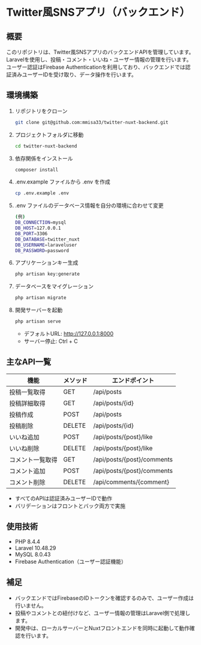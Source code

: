 # Twitter風SNSアプリ（バックエンド）

## 概要
このリポジトリは、Twitter風SNSアプリのバックエンドAPIを管理しています。  
Laravelを使用し、投稿・コメント・いいね・ユーザー情報の管理を行います。  
ユーザー認証はFirebase Authenticationを利用しており、バックエンドでは認証済みユーザーIDを受け取り、データ操作を行います。

## 環境構築

1. リポジトリをクローン
   ```bash
   git clone git@github.com:mmisa33/twitter-nuxt-backend.git
   ```
2. プロジェクトフォルダに移動
    ```bash
    cd twitter-nuxt-backend
    ```
3. 依存関係をインストール
    ```bash
    composer install
    ```
4. .env.example ファイルから .env を作成
    ```bash
    cp .env.example .env
    ```
5. .env ファイルのデータベース情報を自分の環境に合わせて変更
    ```bash
    (例)
    DB_CONNECTION=mysql
    DB_HOST=127.0.0.1
    DB_PORT=3306
    DB_DATABASE=twitter_nuxt
    DB_USERNAME=laraveluser
    DB_PASSWORD=password
    ```
6. アプリケーションキー生成
    ```bash
   php artisan key:generate
    ```
7. データベースをマイグレーション
    ```bash
    php artisan migrate
    ```
8. 開発サーバーを起動
    ```bash
    php artisan serve
    ```
    - デフォルトURL: http://127.0.0.1:8000
    - サーバー停止: Ctrl + C

## 主なAPI一覧
| 機能           | メソッド | エンドポイント                  |
|----------------|---------|--------------------------------|
| 投稿一覧取得     | GET     | /api/posts                     |
| 投稿詳細取得     | GET     | /api/posts/{id}                |
| 投稿作成         | POST    | /api/posts                     |
| 投稿削除         | DELETE  | /api/posts/{id}                |
| いいね追加       | POST    | /api/posts/{post}/like         |
| いいね削除       | DELETE  | /api/posts/{post}/like         |
| コメント一覧取得 | GET     | /api/posts/{post}/comments     |
| コメント追加     | POST    | /api/posts/{post}/comments     |
| コメント削除     | DELETE  | /api/comments/{comment}        |


- すべてのAPIは認証済みユーザーIDで動作  
- バリデーションはフロントとバック両方で実施  

## 使用技術
- PHP 8.4.4
- Laravel 10.48.29
- MySQL 8.0.43
- Firebase Authentication（ユーザー認証機能）

## 補足
- バックエンドではFirebaseのIDトークンを確認するのみで、ユーザー作成は行いません。  
- 投稿やコメントとの紐付けなど、ユーザー情報の管理はLaravel側で処理します。  
-  開発中は、ローカルサーバーとNuxtフロントエンドを同時に起動して動作確認を行います。  